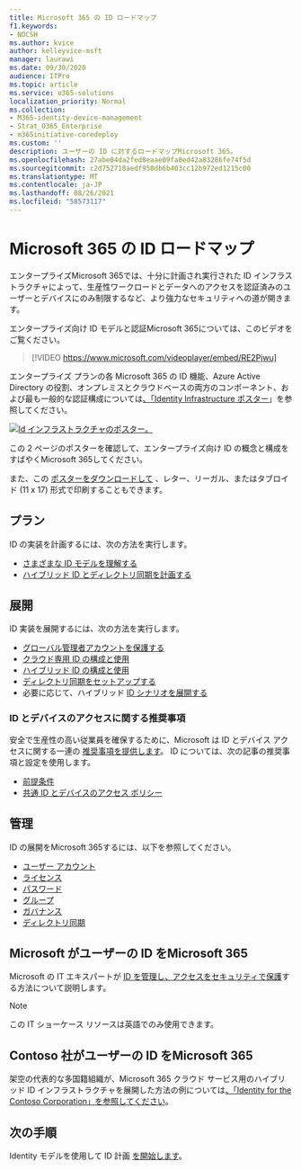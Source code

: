 ```yaml
---
title: Microsoft 365 の ID ロードマップ
f1.keywords:
- NOCSH
ms.author: kvice
author: kelleyvice-msft
manager: laurawi
ms.date: 09/30/2020
audience: ITPro
ms.topic: article
ms.service: o365-solutions
localization_priority: Normal
ms.collection:
- M365-identity-device-management
- Strat_O365_Enterprise
- m365initiative-coredeploy
ms.custom: ''
description: ユーザーの ID に対するロードマップMicrosoft 365。
ms.openlocfilehash: 27abe04da2fed0eaae09fa0ed42a83286fe74f5d
ms.sourcegitcommit: c2d752718aedf958db6b403cc12b972ed1215c00
ms.translationtype: MT
ms.contentlocale: ja-JP
ms.lasthandoff: 08/26/2021
ms.locfileid: "58573117"
---
```

# <a name="identity-roadmap-for-microsoft-365"></a>Microsoft 365 の ID ロードマップ

エンタープライズMicrosoft 365では、十分に計画され実行された ID インフラストラクチャによって、生産性ワークロードとデータへのアクセスを認証済みのユーザーとデバイスにのみ制限するなど、より強力なセキュリティへの道が開きます。

エンタープライズ向け ID モデルと認証Microsoft 365については、このビデオをご覧ください。

<p> </p>

> [!VIDEO https://www.microsoft.com/videoplayer/embed/RE2Pjwu]

エンタープライズ プランの各 Microsoft 365 の ID 機能、Azure Active Directory の役割、オンプレミスとクラウドベースの両方のコンポーネント、および最も一般的な認証構成については[、「Identity Infrastructure ポスター](../downloads/m365e-identity-infra.pdf)」を参照してください。

[![Id インフラストラクチャのポスター。](../downloads/m365e-identity-infra.png)](../downloads/m365e-identity-infra.pdf)

この 2 ページのポスターを確認して、エンタープライズ向け ID の概念と構成をすばやくMicrosoft 365してください。

また、この [ポスターをダウンロードして](https://github.com/MicrosoftDocs/microsoft-365-docs/raw/public/microsoft-365/downloads/m365e-identity-infra.pdf) 、レター、リーガル、またはタブロイド (11 x 17) 形式で印刷することもできます。

## <a name="plan"></a>プラン

ID の実装を計画するには、次の方法を実行します。

- [さまざまな ID モデルを理解する](about-microsoft-365-identity.md)
- [ハイブリッド ID とディレクトリ同期を計画する](plan-for-directory-synchronization.md)

## <a name="deploy"></a>展開

ID 実装を展開するには、次の方法を実行します。

- [グローバル管理者アカウントを保護する](protect-your-global-administrator-accounts.md)
- [クラウド専用 ID の構成と使用](cloud-only-identities.md)
- [ハイブリッド ID の構成と使用](prepare-for-directory-synchronization.md)
- [ディレクトリ同期をセットアップする](set-up-directory-synchronization.md)
- 必要に応じて、ハイブリッド [ID シナリオを展開する](hybrid-solutions.md)

### <a name="identity-and-device-access-recommendations"></a>ID とデバイスのアクセスに関する推奨事項

安全で生産性の高い従業員を確保するために、Microsoft は ID とデバイス アクセスに関する一連の [推奨事項を提供します](../security/office-365-security/microsoft-365-policies-configurations.md)。 ID については、次の記事の推奨事項と設定を使用します。

- [前提条件](../security/office-365-security/identity-access-prerequisites.md)
- [共通 ID とデバイスのアクセス ポリシー](../security/office-365-security/identity-access-policies.md)

## <a name="manage"></a>管理

ID の展開をMicrosoft 365するには、以下を参照してください。

- [ユーザー アカウント](manage-microsoft-365-accounts.md)
- [ライセンス](assign-licenses-to-user-accounts.md)
- [パスワード](manage-microsoft-365-passwords.md)
- [グループ](manage-microsoft-365-groups.md)
- [ガバナンス](manage-microsoft-365-identity-governance.md)
- [ディレクトリ同期](view-directory-synchronization-status.md)

## <a name="how-microsoft-does-identity-for-microsoft-365"></a>Microsoft がユーザーの ID をMicrosoft 365

Microsoft の IT エキスパートが [ID を管理し、アクセスをセキュリティで保護](https://www.microsoft.com/en-us/itshowcase/managing-user-identities-and-secure-access-at-microsoft)する方法について説明します。

>[!Note]
>この IT ショーケース リソースは英語でのみ使用できます。
>

## <a name="how-contoso-did-identity-for-microsoft-365"></a>Contoso 社がユーザーの ID をMicrosoft 365

架空の代表的な多国籍組織が、Microsoft 365 クラウド サービス用のハイブリッド ID インフラストラクチャを展開した方法の例については[、「Identity for the Contoso Corporation」を参照してください](contoso-identity.md)。

## <a name="next-step"></a>次の手順

Identity モデルを使用して ID 計画 [を開始します](about-microsoft-365-identity.md)。
